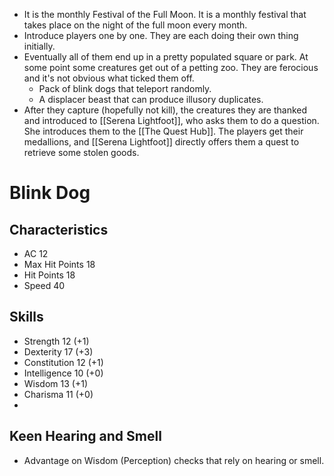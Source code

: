 - It is the monthly Festival of the Full Moon. It is a monthly festival that takes place on the night of the full moon every month.
- Introduce players one by one. They are each doing their own thing initially.
- Eventually all of them end up in a pretty populated square or park. At some point some creatures get out of a petting zoo. They are ferocious and it's not obvious what ticked them off.
	- Pack of blink dogs that teleport randomly.
	- A displacer beast that can produce illusory duplicates.
- After they capture (hopefully not kill), the creatures they are thanked and introduced to [[Serena Lightfoot]], who asks them to do a question. She introduces them to the [[The Quest Hub]]. The players get their medallions, and [[Serena Lightfoot]] directly offers them a quest to retrieve some stolen goods.
# Blink Dog
## Characteristics
- AC 12
- Max Hit Points 18
- Hit Points 18
- Speed 40
## Skills
- Strength 12 (+1)
- Dexterity 17 (+3)
- Constitution 12 (+1)
- Intelligence 10 (+0)
- Wisdom 13 (+1)
- Charisma 11 (+0)
- 
## Keen Hearing and Smell
- Advantage on Wisdom (Perception) checks that rely on hearing or smell.
